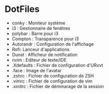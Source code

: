 DotFiles
========
 - conky : Moniteur système
 - i3 : Gestionnaire de fenêtres 
 - polybar : Barre pour i3 
 - Compton : Transparence pour i3
 - Autorandr : Configuration de l'affichage
 - Rofi: Lanceur d'applications
 - Dunst : Afficheur de notification
 - nvim : Editeur de texte/IDE
 - .Xdefaults : Fichier de configuration d'URxvt
 - .face : Image de l'avatar 
 - .zshrc : Fichier de configuration de ZSH
 - .vimrc : Fichier de configuration de vim 
 - .xinitrc : Fichier de démmarage de la session
